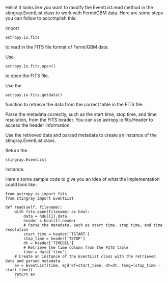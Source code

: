Hello! It looks like you want to modify the EventList.read method in the stingray.EventList class to work with Fermi/GBM data. Here are some steps you can follow to accomplish this:

Import 
```
astropy.io.fits 
```
to read in the FITS file format of Fermi/GBM data.

Use 
```
astropy.io.fits.open() 
```
to open the FITS file.

Use the 
```
astropy.io.fits.getdata()
```

function to retrieve the data from the correct table in the FITS file.

Parse the metadata correctly, such as the start time, stop time, and time resolution, from the FITS header. You can use astropy.io.fits.Header to access the header information.

Use the retrieved data and parsed metadata to create an instance of the stingray.EventList class.

Return the 
```
stingray.EventList 
```
instance.

Here's some sample code to give you an idea of what the implementation could look like:



```
from astropy.io import fits
from stingray import EventList

def read(self, filename):
    with fits.open(filename) as hdul:
        data = hdul[1].data
        header = hdul[1].header
        # Parse the metadata, such as start time, stop time, and time resolution
        start_time = header['TSTART']
        stop_time = header['TSTOP']
        dt = header['TIMEDEL']
        # Retrieve the time column from the FITS table
        time = data['time']
    # Create an instance of the EventList class with the retrieved data and parsed metadata
    ev = EventList(time, mjdref=start_time, dt=dt, tseg=(stop_time - start_time))
    return ev
    ```
